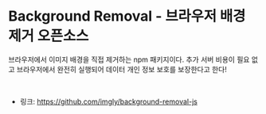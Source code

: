 # Background Removal - 브라우저 배경 제거 오픈소스

브라우저에서 이미지 배경을 직접 제거하는 npm 패키지이다. 추가 서버 비용이 필요 없고 브라우저에서 완전히 실행되어 데이터 개인 정보 보호를 보장한다고 한다!

<br>

- 링크: https://github.com/imgly/background-removal-js
